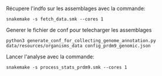 Récupere l'indfo sur les assemblages avec la commande:

```
snakemake -s fetch_data.smk --cores 1
```

Generer le fichier de conf pour telecharger les assemblages

```
python3 generate_conf_for_collecting_genome_annotation.py data/resources/organisms_data config_prdm9_genomic.json
```


Lancer l'analyse avec la commande:

```
snakemake -s process_stats_prdm9.smk --cores 1
```

